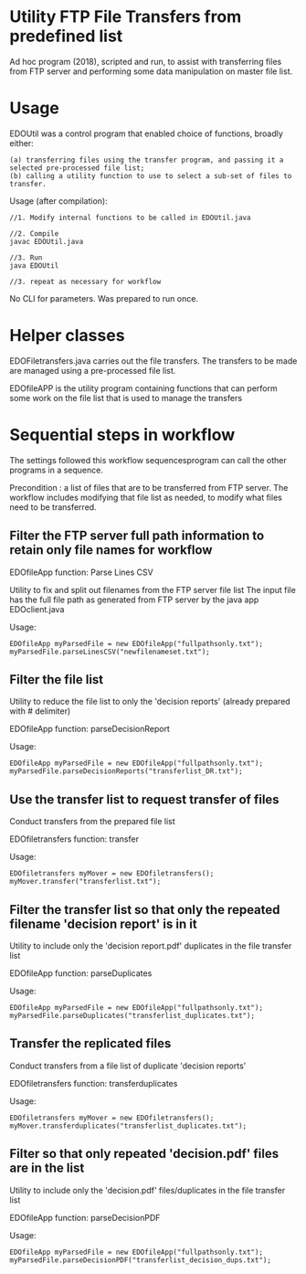 # Utility FTP File Transfers from predefined list

Ad hoc program (2018), scripted and run, to assist with transferring files from FTP server and performing some data manipulation on master file list.

# Usage

EDOUtil was a control program that enabled choice of functions, broadly either:

    (a) transferring files using the transfer program, and passing it a selected pre-processed file list;
    (b) calling a utility function to use to select a sub-set of files to transfer.

Usage (after compilation):

```
//1. Modify internal functions to be called in EDOUtil.java

//2. Compile
javac EDOUtil.java

//3. Run
java EDOUtil

//3. repeat as necessary for workflow
```

No CLI for parameters. Was prepared to run once.  

# Helper classes

EDOFiletransfers.java carries out the file transfers.  The transfers to be made are managed using a pre-processed file list.

EDOfileAPP is the utility program containing functions that can perform some work on the file list that is used to manage the transfers

# Sequential steps in workflow

The settings followed this workflow sequencesprogram can call the other programs in a sequence.

Precondition : a list of files that are to be transferred from FTP server.  The workflow includes modifying that file list as needed, to modify what files need to be transferred. 

## Filter the FTP server full path information to retain only file names for workflow

EDOfileApp function: Parse Lines CSV 

Utility to fix and split out filenames from the FTP server file list
The input file has the full file path as generated from FTP server by the java app EDOclient.java

Usage:
```
EDOfileApp myParsedFile = new EDOfileApp("fullpathsonly.txt");  
myParsedFile.parseLinesCSV("newfilenameset.txt"); 
```

## Filter the file list

Utility to reduce the file list to only the 'decision reports' 
(already prepared with # delimiter)

EDOfileApp function: parseDecisionReport

Usage:
```
EDOfileApp myParsedFile = new EDOfileApp("fullpathsonly.txt"); 
myParsedFile.parseDecisionReports("transferlist_DR.txt");
```

## Use the transfer list to request transfer of files

Conduct transfers from the prepared file list 

EDOfiletransfers function: transfer

Usage:

```
EDOfiletransfers myMover = new EDOfiletransfers();
myMover.transfer("transferlist.txt");
```

## Filter the transfer list so that only the repeated filename 'decision report' is in it

Utility to include only the 'decision report.pdf' duplicates in the file transfer list

EDOfileApp function: parseDuplicates

Usage:
```
EDOfileApp myParsedFile = new EDOfileApp("fullpathsonly.txt"); 
myParsedFile.parseDuplicates("transferlist_duplicates.txt");
```

## Transfer the replicated files

Conduct transfers from a file list of duplicate 'decision reports' 

EDOfiletransfers function: transferduplicates

Usage:
```
EDOfiletransfers myMover = new EDOfiletransfers();
myMover.transferduplicates("transferlist_duplicates.txt");
```

## Filter so that only repeated 'decision.pdf' files are in the list

Utility to include only the 'decision.pdf' files/duplicates in the file transfer list 

EDOfileApp function: parseDecisionPDF

Usage:
```
EDOfileApp myParsedFile = new EDOfileApp("fullpathsonly.txt"); 
myParsedFile.parseDecisionPDF("transferlist_decision_dups.txt");
```   

